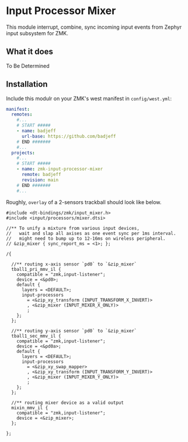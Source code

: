 # Input Processor Mixer

This module interrupt, combine, sync incoming input events from Zephyr input subsystem for ZMK.

## What it does

To Be Determined

## Installation

Include this modulr on your ZMK's west manifest in `config/west.yml`:

```yaml
manifest:
  remotes:
    #...
    # START #####
    - name: badjeff
      url-base: https://github.com/badjeff
    # END #######
    #...
  projects:
    #...
    # START #####
    - name: zmk-input-processor-mixer
      remote: badjeff
      revision: main
    # END #######
    #...
```

Roughly, `overlay` of a 2-sensors trackball should look like below.

```
#include <dt-bindings/zmk/input_mixer.h>
#include <input/processors/mixer.dtsi>

//** To unify a mixture from various input devices,
//   wait and slap all axises as one event sync per 1ms interval.
//   might need to bump up to 12-16ms on wireless peripheral.
// &zip_mixer { sync_report_ms = <1>; };

/{

  //** routing x-axis sensor `pd0` to `&zip_mixer`
  tball1_pri_mmv_il {
    compatible = "zmk,input-listener";
    device = <&pd0>;
    default {
      layers = <DEFAULT>;
      input-processors 
        = <&zip_xy_transform (INPUT_TRANSFORM_X_INVERT)>
        , <&zip_mixer (INPUT_MIXER_X_ONLY)>
        ;
    };
  };

  //** routing y-axis sensor `pd0` to `&zip_mixer`
  tball1_sec_mmv_il {
    compatible = "zmk,input-listener";
    device = <&pd0a>;
    default {
      layers = <DEFAULT>;
      input-processors 
        = <&zip_xy_swap_mapper>
        , <&zip_xy_transform (INPUT_TRANSFORM_Y_INVERT)>
        , <&zip_mixer (INPUT_MIXER_Y_ONLY)>
        ;
    };
  };

  //** routing mixer device as a valid output
  mixin_mmv_il {
    compatible = "zmk,input-listener";
    device = <&zip_mixer>;
  };

};
```
